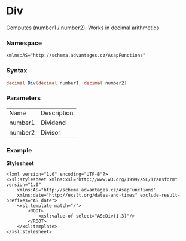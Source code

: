 # Div

Computes (number1 / number2). Works in decimal arithmetics.

### Namespace

`xmlns:AS="http://schema.advantages.cz/AsapFunctions"`

### Syntax

``` csharp
decimal Div(decimal number1, decimal number2)
```

### Parameters

|         |             |
|---------|-------------|
| Name    | Description |
| number1 | Dividend    |
| number2 | Divisor     |

### Example

**Stylesheet**

``` html/xml
<?xml version="1.0" encoding="UTF-8"?>
<xsl:stylesheet xmlns:xsl="http://www.w3.org/1999/XSL/Transform" version="1.0"
    xmlns:AS="http://schema.advantages.cz/AsapFunctions"
    xmlns:date="http://exslt.org/dates-and-times" exclude-result-prefixes="AS date">
    <xsl:template match="/">
        <ROOT>
            <xsl:value-of select="AS:Div(1,3)"/>
        </ROOT>
    </xsl:template>
</xsl:stylesheet>
```
